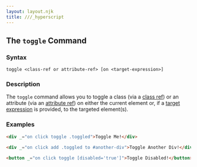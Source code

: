 ```yaml
---
layout: layout.njk
title: ///_hyperscript
---
```


## The `toggle` Command

### Syntax

`toggle <class-ref or attribute-ref> [on <target-expression>]`

### Description

The `toggle` command allows you to toggle a class (via a [class ref](/expresssions/class-ref)) or an attribute
(via an [attribute ref](/expresssions/attribute-ref)) on either the current element or, if a [target expression](/expressions/target)
is provided, to the targeted element(s).

### Examples

```html
<div _="on click toggle .toggled">Toggle Me!</div>

<div _="on click add .toggled to #another-div">Toggle Another Div!</div>

<button _="on click toggle [disabled='true']">Toggle Disabled!</button>
```